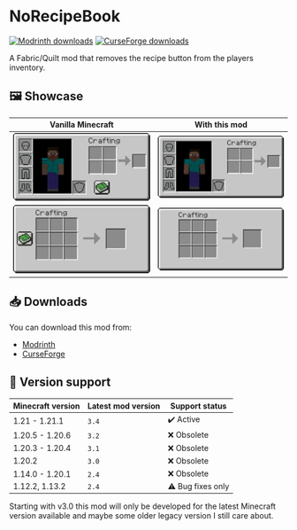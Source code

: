 # NoRecipeBook
[![Modrinth downloads](https://img.shields.io/modrinth/dt/TvL1V8O5?logo=modrinth&label=Modrinth&color=00AF5C)](https://modrinth.com/mod/TvL1V8O5)
[![CurseForge downloads](https://img.shields.io/curseforge/dt/491407?logo=curseforge&label=CurseForge&color=F16436)](https://www.curseforge.com/minecraft/mc-mods/norecipebook-fabric)

A Fabric/Quilt mod that removes the recipe button from the players inventory.

## 🖼️ Showcase

| Vanilla Minecraft                                 | With this mod                                        |
| ------------------------------------------------- | ---------------------------------------------------- |
| ![](./media/showcase/inventory-with-book.png)     | ![](./media/showcase/inventory-without-book.png)     |
| ![](./media/showcase/craftingtable-with-book.png) | ![](./media/showcase/craftingtable-without-book.png) |

## 📥 Downloads

You can download this mod from:
* [Modrinth](https://modrinth.com/mod/norecipebook-fabric)
* [CurseForge](https://www.curseforge.com/minecraft/mc-mods/norecipebook-fabric)

## 🎲 Version support

| Minecraft version | Latest mod version | Support status            |
| ----------------- | ------------------ | ------------------------- |
| 1.21 - 1.21.1     | `3.4`              | :heavy_check_mark: Active |
| 1.20.5 - 1.20.6   | `3.2`              | :x: Obsolete              |
| 1.20.3 - 1.20.4   | `3.1`              | :x: Obsolete              |
| 1.20.2            | `3.0`              | :x: Obsolete              |
| 1.14.0 - 1.20.1   | `2.4`              | :x: Obsolete              |
| 1.12.2, 1.13.2    | `2.4`              | :warning: Bug fixes only  |

Starting with v3.0 this mod will only be developed for the latest Minecraft version available and maybe some older legacy version I still care about.
